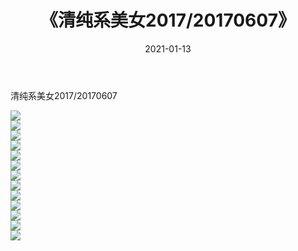 ﻿---
layout: post
title:  《清纯系美女2017/20170607》
date:   2021-01-13
img: http://pic.660000.xyz/1:/清纯系美女/2017/20170607/000.jpg
categories: [美女, 清纯, 唯美]
---

清纯系美女2017/20170607

 ![](http://pic.660000.xyz/1:/清纯系美女/2017/20170607/001.png) <br>![](http://pic.660000.xyz/1:/清纯系美女/2017/20170607/002.png) <br>![](http://pic.660000.xyz/1:/清纯系美女/2017/20170607/003.png) <br>![](http://pic.660000.xyz/1:/清纯系美女/2017/20170607/004.png) <br>![](http://pic.660000.xyz/1:/清纯系美女/2017/20170607/005.png) <br>![](http://pic.660000.xyz/1:/清纯系美女/2017/20170607/006.png) <br>![](http://pic.660000.xyz/1:/清纯系美女/2017/20170607/007.png) <br>![](http://pic.660000.xyz/1:/清纯系美女/2017/20170607/008.png) <br>![](http://pic.660000.xyz/1:/清纯系美女/2017/20170607/009.png) <br>![](http://pic.660000.xyz/1:/清纯系美女/2017/20170607/010.png) <br>![](http://pic.660000.xyz/1:/清纯系美女/2017/20170607/011.png) <br>![](http://pic.660000.xyz/1:/清纯系美女/2017/20170607/012.png) <br>![](http://pic.660000.xyz/1:/清纯系美女/2017/20170607/013.png) <br>